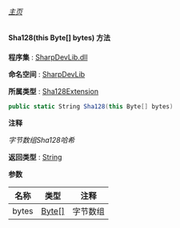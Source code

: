 ###### [主页](./Index.md "主页")

#### Sha128(this Byte[] bytes) 方法

**程序集** : [SharpDevLib.dll](./SharpDevLib.assembly.md "SharpDevLib.dll")

**命名空间** : [SharpDevLib](./SharpDevLib.namespace.md "SharpDevLib")

**所属类型** : [Sha128Extension](./SharpDevLib.Sha128Extension.md "Sha128Extension")

``` csharp
public static String Sha128(this Byte[] bytes)
```

**注释**

*字节数组Sha128哈希*



**返回类型** : [String](https://learn.microsoft.com/en-us/dotnet/api/system.string "String")


**参数**

|名称|类型|注释|
|---|---|---|
|bytes|[Byte\[\]](https://learn.microsoft.com/en-us/dotnet/api/system.byte[] "Byte\[\]")|字节数组|


